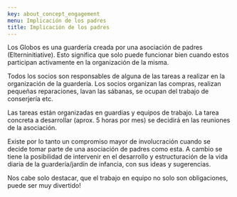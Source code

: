 ```yaml
---
key: about_concept_engagement
menu: Implicación de los padres
title: Implicación de los padres
---
```

Los Globos es una guardería creada por una asociación de padres (Elterninitiative). Esto significa que solo puede funcionar bien cuando estos participan activamente en la organización de la misma.

Todos los socios son responsables de alguna de las tareas a realizar en la organización de la guardería. Los socios organizan las compras, realizan pequeñas reparaciones, lavan las sábanas, se ocupan del trabajo de conserjería etc. 

Las tareas están organizadas en guardias y equipos de trabajo. La tarea concreta a desarrollar (aprox. 5 horas por mes) se decidirá en las reuniones de la asociación.

Existe por lo tanto un compromiso mayor de involucración cuando se decide tomar parte de una asociación de padres como esta. A cambio se tiene la posibilidad de intervenir en el desarrollo y estructuración de la vida diaria de la guardería/jardín de infancia, con sus ideas y sugerencias.

Nos cabe solo destacar, que el trabajo en equipo no solo son obligaciones, puede ser muy divertido!